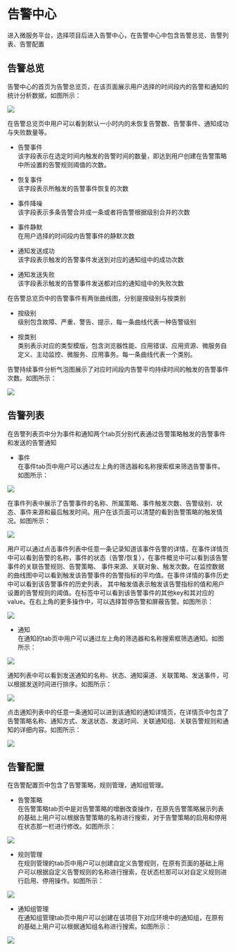 # 告警中心

进入微服务平台，选择项目后进入告警中心，在告警中心中包含告警总览、告警列表、告警配置

## 告警总览

告警中心的首页为告警总览页，在该页面展示用户选择的时间段内的告警和通知的统计分析数据，如图所示：

![](http://terminus-paas.oss-cn-hangzhou.aliyuncs.com/paas-doc/2022/02/25/e168d92d-9826-465c-ab37-5b3bcc26b738.png)

在告警总览页中用户可以看到默认一小时内的未恢复告警数、告警事件、通知成功与失败数量等。
* 告警事件<br>
  该字段表示在选定时间内触发的告警时间的数量，即达到用户创建在告警策略中所设置的告警规则阈值的次数。
* 恢复事件<br>
  该字段表示所触发的告警事件恢复的次数
* 事件降噪<br>
  该字段表示多条告警合并成一条或者将告警根据级别合并的次数
  
* 事件静默<br>
  在用户选择的时间段内告警事件的静默次数

* 通知发送成功<br>
  该字段表示触发的告警事件发送到对应的通知组中的成功次数
* 通知发送失败<br>
  该字段表示触发的告警事件发送都对应的通知组中的失败次数
 
在告警总览页中的告警事件有两张曲线图，分别是按级别与按类别
* 按级别<br>
  级别包含故障、严重、警告、提示，每一条曲线代表一种告警级别
  
* 按类别<br>
  类别表示对应的类型模版，包含浏览器性能、应用错误、应用资源、微服务自定义、主动监控、微服务、应用事务。每一条曲线代表一个类别。
  
告警持续事件分析气泡图展示了对应时间段内告警平均持续时间的触发的告警事件次数。如图所示：

![](http://terminus-paas.oss-cn-hangzhou.aliyuncs.com/paas-doc/2022/02/28/7463c35d-4758-4927-ba10-ea14c4c53027.png)

## 告警列表
在告警列表页中分为事件和通知两个tab页分别代表通过告警策略触发的告警事件和发送的告警通知

* 事件<br>
在事件tab页中用户可以通过左上角的筛选器和名称搜索框来筛选告警事件。如图所示：

![](http://terminus-paas.oss-cn-hangzhou.aliyuncs.com/paas-doc/2022/02/28/83920b3a-e13c-4a82-91aa-30958ff76256.png)

在事件列表中展示了告警事件的名称、所属策略、事件触发次数、告警级别、状态、事件来源和最后触发时间。用户在该页面可以清楚的看到告警策略的触发情况。如图所示：

![](http://terminus-paas.oss-cn-hangzhou.aliyuncs.com/paas-doc/2022/02/28/7c6ad7e1-8a44-40d4-a6f6-e6f568f4e001.png)

用户可以通过点击事件列表中任意一条记录知道该事件告警的详情，在事件详情页中可以看到告警的名称，事件的状态（告警/恢复），在事件概览中可以看到该告警事件的关联告警规则、告警策略、
事件来源、关联对象、触发次数。在监控数据的曲线图中可以看到触发该告警事件的告警指标的平均值。在事件详情的事件历史中可以看到该告警事件的历史列表，
其中触发值表示触发该告警指标的值和用户设置的告警规则的阈值。在标签中可以看到该告警事件的其他key和其对应的value。在右上角的更多操作中，可以选择暂停告警和屏蔽告警。如图所示：

![](http://terminus-paas.oss-cn-hangzhou.aliyuncs.com/paas-doc/2022/02/28/9c9fec8d-96b8-4872-8c76-999bd2bcbaab.png)

* 通知<br>
在通知的tab页中用户可以通过左上角的筛选器和名称搜索框筛选通知。如图所示：

![](http://terminus-paas.oss-cn-hangzhou.aliyuncs.com/paas-doc/2022/02/28/5088e2ea-1ec7-4021-9ce4-6c45ca6586a7.png)

通知列表中可以看到发送通知的名称、状态、通知渠道、关联策略、发送事件，可以根据发送时间进行排序。如图所示：

![](http://terminus-paas.oss-cn-hangzhou.aliyuncs.com/paas-doc/2022/02/28/d1802c4e-7f08-4475-823d-a010e2f738d3.png)

点击通知列表中的任意一条通知可以进到该通知的通知详情页，在详情页中包含了告警策略名称、通知方式、发送状态、发送时间、关联通知组、关联告警规则和通知的详细内容。如图所示：

![](http://terminus-paas.oss-cn-hangzhou.aliyuncs.com/paas-doc/2022/02/28/99f7fac3-2d28-4f05-a2de-d07529d8e60a.png)

## 告警配置
在告警配置页中包含了告警策略，规则管理，通知组管理。

* 告警策略<br>
在告警策略tab页中是对告警策略的增删改查操作，在原先告警策略展示列表的基础上用户可以根据告警策略的名称进行搜索，对于告警策略的启用和停用在状态那一栏进行修改。如图所示：

![](http://terminus-paas.oss-cn-hangzhou.aliyuncs.com/paas-doc/2022/02/28/b3baae12-369a-479c-9584-d3d66be8be5e.png)

* 规则管理<br>
在规则管理的tab页中用户可以创建自定义告警规则，在原有页面的基础上用户可以根据自定义告警规则的名称进行搜索，在状态栏那可以对自定义规则进行启用、停用操作。如图所示：

![](http://terminus-paas.oss-cn-hangzhou.aliyuncs.com/paas-doc/2022/02/28/d4af396b-9f7f-4cad-8243-aab0b76c7935.png)

* 通知组管理<br>
在通知组管理tab页中用户可以创建在该项目下对应环境中的通知组，在原有的基础上用户可以根据通知组名称进行搜索。如图所示：

![](http://terminus-paas.oss-cn-hangzhou.aliyuncs.com/paas-doc/2022/02/28/7f6c1b50-a126-4157-8d79-3942dd14d3ef.png)
